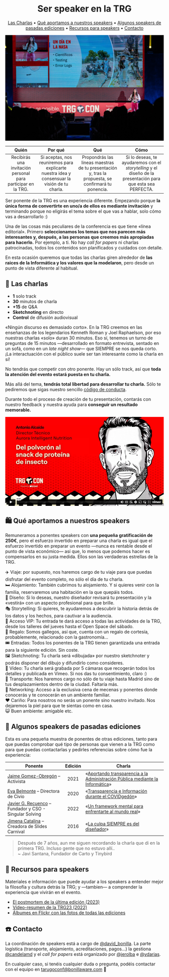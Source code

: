 <div align="center">
<h1>Ser speaker en la TRG</h1>
 
[Las Charlas](#-las-charlas) •
[Qué aportamos a nuestros speakers](#%EF%B8%8F-qu%C3%A9-aportamos-a-nuestros-speakers) •
[Algunos speakers de pasadas ediciones](#-algunos-speakers-de-pasadas-ediciones) •
[Recursos para speakers](#-recursos-para-speakers) •
[Contacto](#%EF%B8%8F-contacto)

</div>

![El auditorio de la TRG](img/speakers/escenario.jpg)

| Quién | Por qué | Qué | Cómo |
| :-: | :-: | :-: | :-: |
| Recibirás una invitación personal para participar en la TRG. | Si aceptas, nos reuniremos para explicarte nuestra idea y consensuar la visión de tu charla. | Propondrás las lineas maestras de tu presentación y, tras la propuesta, se confirmará tu ponencia. | Si lo deseas, te ayudaremos con el *storytelling* y el diseño de la presentación para que esta sea PERFECTA. |

Ser ponente de la TRG es una experiencia diferente. Empezando porque **la única forma de convertirte en uno/a de ellos es mediante invitación** y terminando porque no eligirás el tema sobre el que vas a hablar, solo cómo vas a desarrollarlo :)

Una de las cosas más peculiares de la conferencia es que tiene «línea editorial». Primero **seleccionamos los temas que nos parecen más interesantes y, después, a las personas que creemos más apropiadas para hacerlo.** Por ejemplo, a ti. No hay *call for papers* ni charlas patrocinadas, todos los contenidos son planificados y cuidados con detalle.

En esta ocasión queremos que todas las charlas giren alrededor de **las raices de la Informática y los valores que la modelaron**, pero desde un punto de vista diferente al habitual.



## 🍿 Las charlas
 
- **1** solo track
- **30** minutos de charla
- **+15** de Q&A
- **Sketchnoting** en directo
- **Control** de difusión audiovisual


«Ningún discurso es demasiado corto». En la TRG creemos en las enseñanzas de los legendarios Kenneth Roman y Joel Raphaelson, por eso nuestras charlas «solo» duran 30 minutos. Eso sí, tenemos un turno de preguntas de 15 minutos —desarrollado en formato entrevista, sentado en un sofá, como en un *late night show*— que SIEMPRE se nos queda corto. ¡La interactuación con el público suele ser tan interesante como la charla en sí!

No tendrás que competir con otro ponente. Hay un sólo track, así que **toda la atención del evento estará puesta en tu charla.**

Más allá del tema, **tendrás total libertad para desarrollar tu charla.** Sólo te pediremos que sigas nuestro sencillo [código de conducta](https://trgcon.com/codigo-de-conducta/).

Durante todo el proceso de creación de tu presentación, contarás con nuestro feedback y nuestra ayuda para **conseguir un resultado memorable.**

[![Antonio dando su charla](img/speakers/antonio.jpg)](https://vimeo.com/trgcon/trg23-antonio)


## 🛍️ Qué aportamos a nuestros speakers

Remuneramos a ponentes speakers con **una pequeña gratificación de 250€**, pero el esfuerzo invertido en preparar una charla es igual que el esfuerzo invertido en preparar un evento —nunca es rentable desde el punto de vista económico— así que, lo menos que podemos hacer es compensarlos en su justa medida. Ellos son las verdaderas estrellas de la TRG.


✈️ Viaje: por supuesto, nos haremos cargo de tu viaje para que puedas disfrutar del evento completo, no sólo el día de tu charla.<br/>
🛏️ Alojamiento: También cubrimos tu alojamiento. Y si quieres venir con la familia, reservaremos una habitación en la que quepáis todos.<br/>
🎨 Diseño: Si lo deseas, nuestro diseñador revisará tu presentación y la «vestirá» con un aspecto profesional para que brille.<br/>
🎭 Storytelling: Si quieres, te ayudaremos a descubrir la historia detrás de los datos y los hechos, para cautivar a la audiencia.<br/>
💎 Acceso VIP: Tu entrada te dará acceso a todas las actividades de la TRG, desde los talleres del jueves hasta el Open Space del sábado.<br/>
🎁 Regalo: Somos gallegos, así que, cuenta con un regalo de cortesía, probablemente, relacionado con la gastronomía...<br/>
🎟️ Entradas: Todos los ponentes de la TRG tienen garantizada una entrada para la siguiente edición. Sin coste.<br/>
🖼️ Sketchnoting: Tu charla será «dibujada» por nuestro sketchnoter y podrás disponer del dibujo y difundirlo como consideres.<br/>
🎥 Vídeo: Tu charla será grabada por 5 cámaras que recogerán todos los detalles y publicada en Vimeo. Si nos das tu consentimiento, claro :)<br/>
🚕 Transporte: Nos haremos cargo no sólo de tu viaje hasta Madrid sino de tus desplazamientos dentro de la ciudad. Faltaría más.<br/>
🤝 Networking: Acceso a la exclusiva cena de mecenas y ponentes donde conocerás y te conocerán en un ambiente familiar.<br/>
❤️ Cariño: Para nosotros no serás un ponente sino nuestro invitado. Nos dejaremos la piel para que te sientas como en casa.<br/>
😺 Buen ambiente: amigable etc.

## 🌟 Algunos speakers de pasadas ediciones

Esta es una pequeña muestra de ponentes de otras ediciones, tanto para que puedas comprobar qué tipo de personas que vienen a la TRG como para que puedas contactarlas y pedirles referencias sobre cómo fue la experiencia:

| Ponente | Edición | Charla |
| - | :-: | - |
| [Jaime Gomez-Obregón](https://twitter.com/JaimeObregon) – Activista | 2021 | «[Aportando transparencia a la Administración Pública mediante la Informática](https://vimeo.com/650199371)» |
| [Eva Belmonte](https://twitter.com/evabelmonte) – Directora de Civio | 2020 | «[Transparencia e Información durante el COVIDgedón](https://vimeo.com/500138922)» |
| [Javier G. Recuenco](https://twitter.com/Recuenco) – Fundador y CSO - Singular Solving | 2022 | «[Un framework mental para enfrentarte al mundo real](https://vimeo.com/830825538)» | 
| [Jimena Catalina](https://twitter.com/subidubi) – Creadora de Slides Carnival | 2016 | «[La culpa SIEMPRE es del diseñador](https://www.youtube.com/watch?v=bUqB-ipn54o)» |


> Después de 7 años, aun me siguen recordando la charla que di en la primera TRG. Incluso gente que no estuvo allí..<br/>~ Javi Santana, Fundador de Carto y Tinybird


## 🧰 Recursos para speakers

Materiales e información que puede ayudar a los speakers a entender mejor la filosofía y cultura detrás la TRG; y —tambien— a comprender la experiencia que vivirán en el evento.

* [El postmortem de la última edición (2023)](https://www.bonillaware.com/postmortem-trg23)
* [Vídeo-resumen de la TRG23 (2022)](https://vimeo.com/928563768?share=copy`)
* [Álbumes en Flickr con las fotos de todas las ediciones](https://www.flickr.com/photos/tarugoconf/albums)

## ☎️ Contacto

La coordinación de speakers está a cargo de [@david_bonilla](https://twitter.com/david_bonilla). La parte logística (transporte, alojamiento, acreditaciones, pagos...) la gestiona [@candelamd](https://twitter.com/candelamd) y el *call for papers* está organizado por [@jerolba](https://twitter.com/jerolba) e [@ydarias](https://twitter.com/ydarias).

En cualquier caso, si tenéis cualquier duda o pregunta, podéis contactar con el equipo en [tarugoconf@bonillaware.com](mailto:tarugoconf@bonillaware.com) :email:

